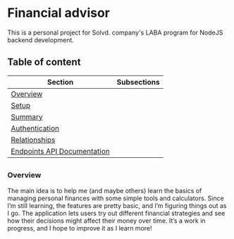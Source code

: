 # Financial advisor
This is a personal project for Solvd. company's LABA program for NodeJS backend development.
##
## Table of content

| Section                | Subsections                                                                                                                                           |
|------------------------|-------------------------------------------------------------------------------------------------------------------------------------------------------|
| [Overview](#overview)  |                                                                                                                                                       |
| [Setup](#setup)        |                                                                                                                                                       |
| [Summary](#summary-of-the-relationship-between-objects) |                                                                                                                     |
| [Authentication](./documentation/AUTH-README.md#authentication) | 
| [Relationships](./documentation/RELATIONSHIP-README.md#data-modeling) | 
| [Endpoints API Documentation](./documentation/ENDPOINTS-README.md#endpoints-api-documentation) | 
## 
### Overview
The main idea is to help me (and maybe others) learn the basics of managing personal finances with some simple tools and calculators. Since I’m still learning, the features are pretty basic, and I’m figuring things out as I go. The application lets users try out different financial strategies and see how their decisions might affect their money over time. It’s a work in progress, and I hope to improve it as I learn more!
## 
